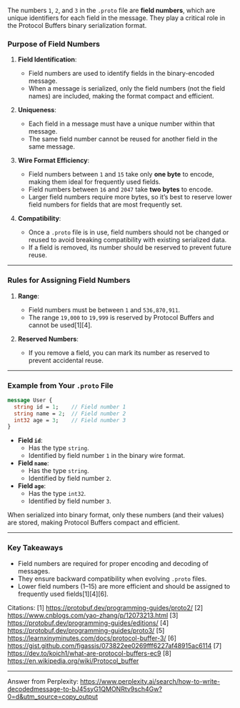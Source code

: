 The numbers `1`, `2`, and `3` in the `.proto` file are **field numbers**, which are unique identifiers for each field in the
message. They play a critical role in the Protocol Buffers binary serialization format.

### **Purpose of Field Numbers**

1. **Field Identification**:

   - Field numbers are used to identify fields in the binary-encoded message.
   - When a message is serialized, only the field numbers (not the field names) are included, making the format compact and
     efficient.

2. **Uniqueness**:

   - Each field in a message must have a unique number within that message.
   - The same field number cannot be reused for another field in the same message.

3. **Wire Format Efficiency**:

   - Field numbers between `1` and `15` take only **one byte** to encode, making them ideal for frequently used fields.
   - Field numbers between `16` and `2047` take **two bytes** to encode.
   - Larger field numbers require more bytes, so it’s best to reserve lower field numbers for fields that are most frequently
     set.

4. **Compatibility**:
   - Once a `.proto` file is in use, field numbers should not be changed or reused to avoid breaking compatibility with
     existing serialized data.
   - If a field is removed, its number should be reserved to prevent future reuse.

---

### **Rules for Assigning Field Numbers**

1. **Range**:

   - Field numbers must be between `1` and `536,870,911`.
   - The range `19,000` to `19,999` is reserved by Protocol Buffers and cannot be used[1][4].

2. **Reserved Numbers**:
   - If you remove a field, you can mark its number as reserved to prevent accidental reuse.

---

### Example from Your `.proto` File

```proto
message User {
  string id = 1;    // Field number 1
  string name = 2;  // Field number 2
  int32 age = 3;    // Field number 3
}
```

- **Field `id`**:
  - Has the type `string`.
  - Identified by field number `1` in the binary wire format.
- **Field `name`**:
  - Has the type `string`.
  - Identified by field number `2`.
- **Field `age`**:
  - Has the type `int32`.
  - Identified by field number `3`.

When serialized into binary format, only these numbers (and their values) are stored, making Protocol Buffers compact and
efficient.

---

### Key Takeaways

- Field numbers are required for proper encoding and decoding of messages.
- They ensure backward compatibility when evolving `.proto` files.
- Lower field numbers (1–15) are more efficient and should be assigned to frequently used fields[1][4][6].

Citations: [1] https://protobuf.dev/programming-guides/proto2/ [2] https://www.cnblogs.com/yao-zhang/p/12073213.html [3]
https://protobuf.dev/programming-guides/editions/ [4] https://protobuf.dev/programming-guides/proto3/ [5]
https://learnxinyminutes.com/docs/protocol-buffer-3/ [6] https://gist.github.com/figassis/073822ee0269fff6227af48915ac6114
[7] https://dev.to/koich1/what-are-protocol-buffers-ec9 [8] https://en.wikipedia.org/wiki/Protocol_buffer

---

Answer from Perplexity:
https://www.perplexity.ai/search/how-to-write-decodedmessage-to-bJ45syG1QMONRtv9sch4Gw?0=d&utm_source=copy_output
